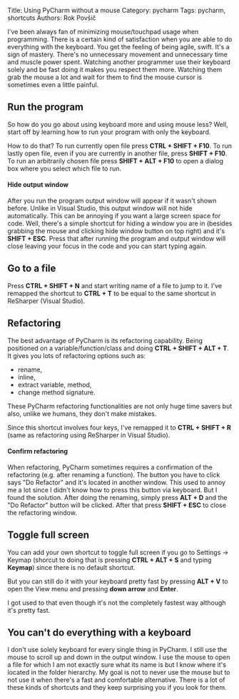 Title: Using PyCharm without a mouse
Category: pycharm
Tags: pycharm, shortcuts
Authors: Rok Povšič

I've been always fan of minimizing mouse/touchpad usage when programming. There is a certain kind of satisfaction when you are able to do everything with the keyboard. You get the feeling of being agile, swift. It's a sign of mastery. There's no unnecessary movement and unnecessary time and muscle power spent. Watching another programmer use their keyboard solely and be fast doing it makes you respect them more. Watching them grab the mouse a lot and wait for them to find the mouse cursor is sometimes even a little painful.

## Run the program
So how do you go about using keyboard more and using mouse less? Well, start off by learning how to run your program with only the keyboard.

How to do that? To run currently open file press **CTRL + SHIFT + F10**. To run lastly open file, even if you are currently in another file, press **SHIFT + F10**. To run an arbitrarily chosen file press **SHIFT + ALT + F10** to open a dialog box where you select which file to run.

#### Hide output window
After you run the program output window will appear if it wasn't shown before. Unlike in Visual Studio, this output window will not hide automatically. This can be annoying if you want a large screen space for code. Well, there's a simple shortcut for hiding a window you are in (besides grabbing the mouse and clicking hide window button on top right) and it's **SHIFT + ESC**. Press that after running the program and output window will close leaving your focus in the code and you can start typing again.

## Go to a file
Press **CTRL + SHIFT + N** and start writing name of a file to jump to it. I've remapped the shortcut to  **CTRL + T** to be equal to the same shortcut in ReSharper (Visual Studio).

## Refactoring
The best advantage of PyCharm is its refactoring capability. Being positioned on a variable/function/class and doing **CTRL + SHIFT + ALT + T**. It gives you lots of refactoring options such as:

- rename,
- inline,
- extract variable, method,
- change method signature.

These PyCharm refactoring functionalities are not only huge time savers but also, unlike we humans, they don't make mistakes.

Since this shortcut involves four keys, I've remapped it to **CTRL + SHIFT + R** (same as refactoring using ReSharper in Visual Studio).

#### Confirm refactoring
When refactoring, PyCharm sometimes requires a confirmation of the refactoring (e.g. after renaming a function). The button you have to click says "Do Refactor" and it's located in another window. This used to annoy me a lot since I didn't know how to press this button via keyboard. But I found the solution. After doing the renaming, simply press **ALT + D** and the "Do Refactor" button will be clicked. After that press **SHIFT + ESC** to close the refactoring window.

## Toggle full screen
You can add your own shortcut to toggle full screen if you go to Settings -> Keymap (shorcut to doing that is pressing **CTRL + ALT + S** and typing **Keymap**) since there is no default shortcut.

But you can still do it with your keyboard pretty fast by pressing **ALT + V** to open the View menu and pressing **down arrow** and **Enter**.

I got used to that even though it's not the completely fastest way although it's pretty fast.

## You can't do everything with a keyboard
I don't use solely keyboard for every single thing in PyCharm. I still use the mouse to scroll up and down in the output window. I use the mouse to open a file for which I am not exactly sure what its name is but I know where it's located in the folder hierarchy. My goal is not to never use the mouse but to not use it when there's a fast and comfortable alternative. There is a lot of these kinds of shortcuts and they keep surprising you if you look for them.
